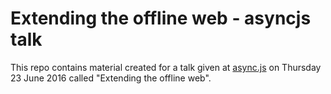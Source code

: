 # Extending the offline web - asyncjs talk

This repo contains material created for a talk
given at [async.js](http://www.meetup.com/London-JavaScript-Community/events/228773686/) on Thursday 23 June 2016 called "Extending the offline web".


